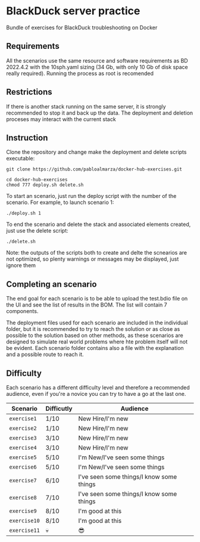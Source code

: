 # BlackDuck server practice

Bundle of exercises for BlackDuck troubleshooting on Docker


## Requirements

All the scenarios use the same resource and software requirements as BD 2022.4.2 with the 10sph.yaml sizing (34 Gb, with only 10 Gb of disk space really required).
Running the process as root is recomended

## Restrictions

If there is another stack running on the same server, it is strongly recommended to stop it and back up the data. The deployment and deletion proceses may interact with the current stack


## Instruction 

Clone the repository and change make the deployment and delete scripts executable:

```
git clone https://github.com/pabloalmarza/docker-hub-exercises.git
```
```
cd docker-hub-exercises
chmod 777 deploy.sh delete.sh
```

To start an scenario, just run the deploy script with the number of the scenario. For example, to launch scenario 1:


```
./deploy.sh 1
```

To end the scenario and delete the stack and associated elements created, just use the delete script:

```
./delete.sh
```

Note: the outputs of the scripts both to create and delte the scnearios are not optimized, so plenty warnings or messages may be displayed, just ignore them

## Completing an scenario

The end goal for each scenario is to be able to upload the test.bdio file on the UI and see the list of results in the BOM. The list will contain 7 components.

The deployment files used for each scenario are included in the individual folder, but it is recommended to try to reach the solution or as close as possible to the solution based on other methods, as these scenarios are designed to simulate real world problems where hte problem itself will not be evident.
Each scenario folder contains also a file with the explanation and a possible route to reach it. 

## Difficulty

Each scenario has a different difficulty level and therefore a recommended audience, even if you're a novice you can try to have a go at the last one.


| Scenario | Difficutly | Audience |
| --------- | ----------- | ------- |
| `exercise1` | 1/10 | New Hire/I'm new |
| `exercise2` | 1/10 | New Hire/I'm new |
| `exercise3` | 3/10 | New Hire/I'm new |
| `exercise4` | 3/10 | New Hire/I'm new  |
| `exercise5` | 5/10 | I'm New/I've seen some things  |
| `exercise6` | 5/10 | I'm New/I've seen some things  |
| `exercise7` | 6/10 | I've seen some things/I know some things |
| `exercise8` | 7/10 | I've seen some things/I know some things |
| `exercise9` | 8/10 | I'm good at this  |
| `exercise10` | 8/10 | I'm good at this  |
| `exercise11` | :skull:| :sunglasses:  |
